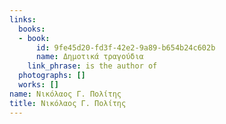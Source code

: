 ```yaml
---
links:
  books:
  - book:
      id: 9fe45d20-fd3f-42e2-9a89-b654b24c602b
      name: Δημοτικά τραγούδια
    link_phrase: is the author of
  photographs: []
  works: []
name: Νικόλαος Γ. Πολίτης
title: Νικόλαος Γ. Πολίτης
---
```


